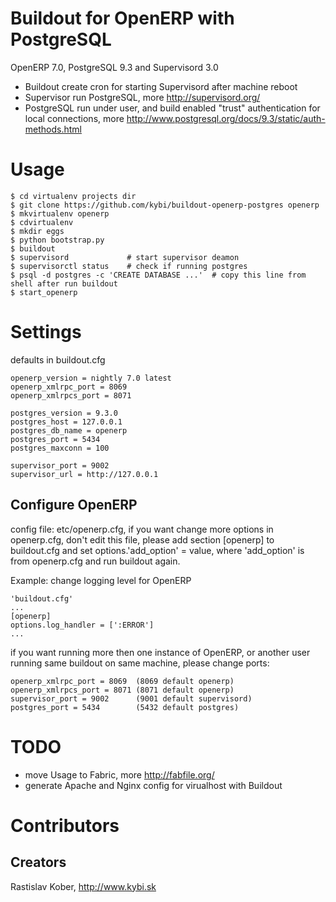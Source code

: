 # Buildout for OpenERP with PostgreSQL
OpenERP 7.0, PostgreSQL 9.3 and Supervisord 3.0
- Buildout create cron for starting Supervisord after machine reboot
- Supervisor run PostgreSQL, more http://supervisord.org/
- PostgreSQL run under user, and build enabled "trust" authentication for local connections,
 more http://www.postgresql.org/docs/9.3/static/auth-methods.html

# Usage
```
$ cd virtualenv projects dir
$ git clone https://github.com/kybi/buildout-openerp-postgres openerp
$ mkvirtualenv openerp
$ cdvirtualenv
$ mkdir eggs
$ python bootstrap.py
$ buildout
$ supervisord             # start supervisor deamon
$ supervisorctl status    # check if running postgres
$ psql -d postgres -c 'CREATE DATABASE ...'  # copy this line from shell after run buildout
$ start_openerp
```

# Settings
defaults in buildout.cfg

```
openerp_version = nightly 7.0 latest
openerp_xmlrpc_port = 8069
openerp_xmlrpcs_port = 8071

postgres_version = 9.3.0
postgres_host = 127.0.0.1
postgres_db_name = openerp
postgres_port = 5434
postgres_maxconn = 100

supervisor_port = 9002
supervisor_url = http://127.0.0.1
```
## Configure OpenERP
config file: etc/openerp.cfg, if you want change more options in openerp.cfg, don't edit this file,
please add section [openerp] to buildout.cfg
and set options.'add_option' = value, where 'add_option' is from openerp.cfg and run buildout again.

Example: change logging level for OpenERP
```
'buildout.cfg'
...
[openerp]
options.log_handler = [':ERROR']
...
```

if you want running more then one instance of OpenERP, or another user running same buildout on same machine,
please change ports:
```
openerp_xmlrpc_port = 8069  (8069 default openerp)
openerp_xmlrpcs_port = 8071 (8071 default openerp)
supervisor_port = 9002      (9001 default supervisord)
postgres_port = 5434        (5432 default postgres)
```

# TODO
- move Usage to Fabric, more http://fabfile.org/
- generate Apache and Nginx config for virualhost with Buildout

# Contributors

## Creators

Rastislav Kober, http://www.kybi.sk